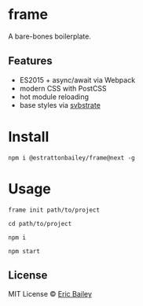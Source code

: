 # frame
A bare-bones boilerplate.

## Features
- ES2015 + async/await via Webpack
- modern CSS with PostCSS
- hot module reloading
- base styles via [svbstrate](https://github.com/estrattonbailey/svbstrate)

# Install
```
npm i @estrattonbailey/frame@next -g
```

# Usage
```
frame init path/to/project

cd path/to/project

npm i

npm start
```

## License
MIT License © [Eric Bailey](https://estrattonbailey.com)
